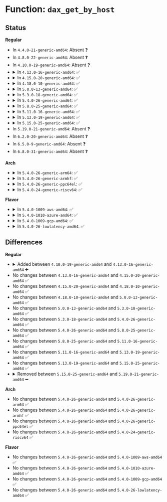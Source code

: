 # Function: <code>dax_get_by_host</code>

## Status
<b>Regular</b>
<ul>
<li>
In <code>4.4.0-21-generic-amd64</code>: Absent ❓
</li>
<li>
In <code>4.8.0-22-generic-amd64</code>: Absent ❓
</li>
<li>
In <code>4.10.0-19-generic-amd64</code>: Absent ❓
</li>
<li>
<details>
<summary>In <code>4.13.0-16-generic-amd64</code>: ✅</summary>

```c
struct dax_device * dax_get_by_host(const char * host)
```

```json
{
  "name": "dax_get_by_host",
  "collision_type": "Unique Global",
  "inline_type": "No",
  "funcs": [
    {
      "addr": 18446744071585385936,
      "name": "dax_get_by_host",
      "external": true,
      "loc": "drivers/dax/super.c:482",
      "file": "drivers/dax/super.c",
      "inline": "seen, unknown",
      "caller_inline": [],
      "caller_func": [
        "fs/dax.c:dax_writeback_mapping_range",
        "fs/ext4/inode.c:ext4_iomap_begin",
        "drivers/dax/super.c:dax_visible",
        "drivers/dax/super.c:dax_visible",
        "drivers/dax/super.c:write_cache_store",
        "drivers/dax/super.c:write_cache_store",
        "drivers/dax/super.c:write_cache_show",
        "drivers/dax/super.c:write_cache_show",
        "drivers/dax/super.c:__bdev_dax_supported",
        "drivers/md/dm.c:dm_get_table_device"
      ]
    }
  ],
  "symbols": [
    {
      "addr": 18446744071585385936,
      "name": "dax_get_by_host",
      "section": ".text",
      "bind": "STB_GLOBAL",
      "size": 189
    }
  ]
}
```
</details>
</li>
<li>
<details>
<summary>In <code>4.15.0-20-generic-amd64</code>: ✅</summary>

```c
struct dax_device * dax_get_by_host(const char * host)
```

```json
{
  "name": "dax_get_by_host",
  "collision_type": "Unique Global",
  "inline_type": "No",
  "funcs": [
    {
      "addr": 18446744071585815200,
      "name": "dax_get_by_host",
      "external": true,
      "loc": "drivers/dax/super.c:511",
      "file": "drivers/dax/super.c",
      "inline": "seen, unknown",
      "caller_inline": [],
      "caller_func": [
        "fs/dax.c:dax_writeback_mapping_range",
        "drivers/dax/super.c:dax_visible",
        "drivers/dax/super.c:dax_visible",
        "drivers/dax/super.c:write_cache_store",
        "drivers/dax/super.c:write_cache_store",
        "drivers/dax/super.c:write_cache_show",
        "drivers/dax/super.c:write_cache_show",
        "drivers/dax/super.c:__bdev_dax_supported",
        "drivers/dax/super.c:fs_dax_get_by_bdev",
        "drivers/md/dm.c:dm_get_table_device"
      ]
    }
  ],
  "symbols": [
    {
      "addr": 18446744071585815200,
      "name": "dax_get_by_host",
      "section": ".text",
      "bind": "STB_GLOBAL",
      "size": 189
    }
  ]
}
```
</details>
</li>
<li>
<details>
<summary>In <code>4.18.0-10-generic-amd64</code>: ✅</summary>

```c
struct dax_device * dax_get_by_host(const char * host)
```

```json
{
  "name": "dax_get_by_host",
  "collision_type": "Unique Global",
  "inline_type": "No",
  "funcs": [
    {
      "addr": 18446744071586062016,
      "name": "dax_get_by_host",
      "external": true,
      "loc": "drivers/dax/super.c:537",
      "file": "drivers/dax/super.c",
      "inline": "seen, unknown",
      "caller_inline": [],
      "caller_func": [
        "fs/dax.c:dax_writeback_mapping_range",
        "drivers/dax/super.c:dax_visible",
        "drivers/dax/super.c:write_cache_store",
        "drivers/dax/super.c:write_cache_show",
        "drivers/dax/super.c:fs_dax_get_by_bdev",
        "drivers/md/dm.c:dm_get_table_device"
      ]
    }
  ],
  "symbols": [
    {
      "addr": 18446744071586062016,
      "name": "dax_get_by_host",
      "section": ".text",
      "bind": "STB_GLOBAL",
      "size": 197
    }
  ]
}
```
</details>
</li>
<li>
<details>
<summary>In <code>5.0.0-13-generic-amd64</code>: ✅</summary>

```c
struct dax_device * dax_get_by_host(const char * host)
```

```json
{
  "name": "dax_get_by_host",
  "collision_type": "Unique Global",
  "inline_type": "No",
  "funcs": [
    {
      "addr": 18446744071586206432,
      "name": "dax_get_by_host",
      "external": true,
      "loc": "drivers/dax/super.c:536",
      "file": "drivers/dax/super.c",
      "inline": "seen, unknown",
      "caller_inline": [],
      "caller_func": [
        "fs/dax.c:dax_writeback_mapping_range",
        "drivers/dax/super.c:dax_visible",
        "drivers/dax/super.c:write_cache_store",
        "drivers/dax/super.c:write_cache_show",
        "drivers/dax/super.c:fs_dax_get_by_bdev",
        "drivers/md/dm.c:dm_get_table_device"
      ]
    }
  ],
  "symbols": [
    {
      "addr": 18446744071586206432,
      "name": "dax_get_by_host",
      "section": ".text",
      "bind": "STB_GLOBAL",
      "size": 197
    }
  ]
}
```
</details>
</li>
<li>
<details>
<summary>In <code>5.3.0-18-generic-amd64</code>: ✅</summary>

```c
struct dax_device * dax_get_by_host(const char * host)
```

```json
{
  "name": "dax_get_by_host",
  "collision_type": "Unique Global",
  "inline_type": "No",
  "funcs": [
    {
      "addr": 18446744071586443632,
      "name": "dax_get_by_host",
      "external": true,
      "loc": "drivers/dax/super.c:595",
      "file": "drivers/dax/super.c",
      "inline": "seen, unknown",
      "caller_inline": [],
      "caller_func": [
        "fs/dax.c:dax_writeback_mapping_range",
        "drivers/dax/super.c:dax_visible",
        "drivers/dax/super.c:write_cache_store",
        "drivers/dax/super.c:write_cache_show",
        "drivers/dax/super.c:__bdev_dax_supported",
        "drivers/dax/super.c:fs_dax_get_by_bdev",
        "drivers/md/dm.c:dm_get_table_device"
      ]
    }
  ],
  "symbols": [
    {
      "addr": 18446744071586443632,
      "name": "dax_get_by_host",
      "section": ".text",
      "bind": "STB_GLOBAL",
      "size": 217
    }
  ]
}
```
</details>
</li>
<li>
<details>
<summary>In <code>5.4.0-26-generic-amd64</code>: ✅</summary>

```c
struct dax_device * dax_get_by_host(const char * host)
```

```json
{
  "name": "dax_get_by_host",
  "collision_type": "Unique Global",
  "inline_type": "No",
  "funcs": [
    {
      "addr": 18446744071586591568,
      "name": "dax_get_by_host",
      "external": true,
      "loc": "drivers/dax/super.c:595",
      "file": "drivers/dax/super.c",
      "inline": "seen, unknown",
      "caller_inline": [],
      "caller_func": [
        "fs/dax.c:dax_writeback_mapping_range",
        "drivers/dax/super.c:dax_visible",
        "drivers/dax/super.c:write_cache_store",
        "drivers/dax/super.c:write_cache_show",
        "drivers/dax/super.c:__bdev_dax_supported",
        "drivers/dax/super.c:fs_dax_get_by_bdev",
        "drivers/md/dm.c:dm_get_table_device"
      ]
    }
  ],
  "symbols": [
    {
      "addr": 18446744071586591568,
      "name": "dax_get_by_host",
      "section": ".text",
      "bind": "STB_GLOBAL",
      "size": 217
    }
  ]
}
```
</details>
</li>
<li>
<details>
<summary>In <code>5.8.0-25-generic-amd64</code>: ✅</summary>

```c
struct dax_device * dax_get_by_host(const char * host)
```

```json
{
  "name": "dax_get_by_host",
  "collision_type": "Unique Global",
  "inline_type": "No",
  "funcs": [
    {
      "addr": 18446744071587377648,
      "name": "dax_get_by_host",
      "external": true,
      "loc": "drivers/dax/super.c:623",
      "file": "drivers/dax/super.c",
      "inline": "seen, unknown",
      "caller_inline": [],
      "caller_func": [
        "drivers/dax/super.c:dax_visible",
        "drivers/dax/super.c:write_cache_store",
        "drivers/dax/super.c:write_cache_show",
        "drivers/dax/super.c:__bdev_dax_supported",
        "drivers/dax/super.c:fs_dax_get_by_bdev",
        "drivers/md/dm.c:dm_get_table_device"
      ]
    }
  ],
  "symbols": [
    {
      "addr": 18446744071587377648,
      "name": "dax_get_by_host",
      "section": ".text",
      "bind": "STB_GLOBAL",
      "size": 217
    }
  ]
}
```
</details>
</li>
<li>
<details>
<summary>In <code>5.11.0-16-generic-amd64</code>: ✅</summary>

```c
struct dax_device * dax_get_by_host(const char * host)
```

```json
{
  "name": "dax_get_by_host",
  "collision_type": "Unique Global",
  "inline_type": "No",
  "funcs": [
    {
      "addr": 18446744071587438384,
      "name": "dax_get_by_host",
      "external": true,
      "loc": "drivers/dax/super.c:631",
      "file": "drivers/dax/super.c",
      "inline": "seen, unknown",
      "caller_inline": [],
      "caller_func": [
        "drivers/dax/super.c:dax_visible",
        "drivers/dax/super.c:write_cache_store",
        "drivers/dax/super.c:write_cache_show",
        "drivers/dax/super.c:__bdev_dax_supported",
        "drivers/dax/super.c:fs_dax_get_by_bdev",
        "drivers/md/dm.c:dm_get_table_device"
      ]
    }
  ],
  "symbols": [
    {
      "addr": 18446744071587438384,
      "name": "dax_get_by_host",
      "section": ".text",
      "bind": "STB_GLOBAL",
      "size": 217
    }
  ]
}
```
</details>
</li>
<li>
<details>
<summary>In <code>5.13.0-19-generic-amd64</code>: ✅</summary>

```c
struct dax_device * dax_get_by_host(const char * host)
```

```json
{
  "name": "dax_get_by_host",
  "collision_type": "Unique Global",
  "inline_type": "No",
  "funcs": [
    {
      "addr": 18446744071587321440,
      "name": "dax_get_by_host",
      "external": true,
      "loc": "drivers/dax/super.c:631",
      "file": "drivers/dax/super.c",
      "inline": "seen, unknown",
      "caller_inline": [],
      "caller_func": [
        "drivers/dax/super.c:dax_visible",
        "drivers/dax/super.c:write_cache_store",
        "drivers/dax/super.c:write_cache_show",
        "drivers/dax/super.c:__bdev_dax_supported",
        "drivers/dax/super.c:fs_dax_get_by_bdev",
        "drivers/md/dm.c:dm_get_table_device"
      ]
    }
  ],
  "symbols": [
    {
      "addr": 18446744071587321440,
      "name": "dax_get_by_host",
      "section": ".text",
      "bind": "STB_GLOBAL",
      "size": 217
    }
  ]
}
```
</details>
</li>
<li>
<details>
<summary>In <code>5.15.0-25-generic-amd64</code>: ✅</summary>

```c
struct dax_device * dax_get_by_host(const char * host)
```

```json
{
  "name": "dax_get_by_host",
  "collision_type": "Unique Static",
  "inline_type": "No",
  "funcs": [
    {
      "addr": 18446744071587888640,
      "name": "dax_get_by_host",
      "external": false,
      "loc": "drivers/dax/super.c:70",
      "file": "drivers/dax/super.c",
      "inline": "seen, unknown",
      "caller_inline": [],
      "caller_func": [
        "drivers/dax/super.c:dax_visible",
        "drivers/dax/super.c:write_cache_store",
        "drivers/dax/super.c:write_cache_show",
        "drivers/dax/super.c:fs_dax_get_by_bdev"
      ]
    }
  ],
  "symbols": [
    {
      "addr": 18446744071587888640,
      "name": "dax_get_by_host",
      "section": ".text",
      "bind": "STB_LOCAL",
      "size": 220
    }
  ]
}
```
</details>
</li>
<li>
In <code>5.19.0-21-generic-amd64</code>: Absent ❓
</li>
<li>
In <code>6.2.0-20-generic-amd64</code>: Absent ❓
</li>
<li>
In <code>6.5.0-9-generic-amd64</code>: Absent ❓
</li>
<li>
In <code>6.8.0-31-generic-amd64</code>: Absent ❓
</li>
</ul>
<b>Arch</b>
<ul>
<li>
<details>
<summary>In <code>5.4.0-26-generic-arm64</code>: ✅</summary>

```c
struct dax_device * dax_get_by_host(const char * host)
```

```json
{
  "name": "dax_get_by_host",
  "collision_type": "Unique Global",
  "inline_type": "No",
  "funcs": [
    {
      "addr": 18446603336499474480,
      "name": "dax_get_by_host",
      "external": true,
      "loc": "drivers/dax/super.c:595",
      "file": "drivers/dax/super.c",
      "inline": "seen, unknown",
      "caller_inline": [],
      "caller_func": [
        "fs/dax.c:dax_writeback_mapping_range",
        "drivers/dax/super.c:dax_visible",
        "drivers/dax/super.c:write_cache_store",
        "drivers/dax/super.c:write_cache_show",
        "drivers/dax/super.c:__bdev_dax_supported",
        "drivers/dax/super.c:fs_dax_get_by_bdev",
        "drivers/md/dm.c:dm_get_table_device"
      ]
    }
  ],
  "symbols": [
    {
      "addr": 18446603336499474480,
      "name": "dax_get_by_host",
      "section": ".text",
      "bind": "STB_GLOBAL",
      "size": 320
    }
  ]
}
```
</details>
</li>
<li>
<details>
<summary>In <code>5.4.0-26-generic-armhf</code>: ✅</summary>

```c
struct dax_device * dax_get_by_host(const char * host)
```

```json
{
  "name": "dax_get_by_host",
  "collision_type": "Unique Global",
  "inline_type": "No",
  "funcs": [
    {
      "addr": 3231949660,
      "name": "dax_get_by_host",
      "external": true,
      "loc": "drivers/dax/super.c:595",
      "file": "drivers/dax/super.c",
      "inline": "seen, unknown",
      "caller_inline": [],
      "caller_func": [
        "drivers/dax/super.c:dax_visible",
        "drivers/dax/super.c:write_cache_store",
        "drivers/dax/super.c:write_cache_show",
        "drivers/dax/super.c:__bdev_dax_supported",
        "drivers/md/dm.c:dm_get_table_device"
      ]
    }
  ],
  "symbols": [
    {
      "addr": 3231949660,
      "name": "dax_get_by_host",
      "section": ".text",
      "bind": "STB_GLOBAL",
      "size": 288
    }
  ]
}
```
</details>
</li>
<li>
<details>
<summary>In <code>5.4.0-26-generic-ppc64el</code>: ✅</summary>

```c
struct dax_device * dax_get_by_host(const char * host)
```

```json
{
  "name": "dax_get_by_host",
  "collision_type": "Unique Global",
  "inline_type": "No",
  "funcs": [
    {
      "addr": 13835058055292753088,
      "name": "dax_get_by_host",
      "external": true,
      "loc": "drivers/dax/super.c:595",
      "file": "drivers/dax/super.c",
      "inline": "seen, unknown",
      "caller_inline": [],
      "caller_func": [
        "fs/dax.c:dax_writeback_mapping_range",
        "drivers/dax/super.c:dax_visible",
        "drivers/dax/super.c:write_cache_store",
        "drivers/dax/super.c:write_cache_show",
        "drivers/dax/super.c:__bdev_dax_supported",
        "drivers/dax/super.c:fs_dax_get_by_bdev",
        "drivers/md/dm.c:dm_get_table_device"
      ]
    }
  ],
  "symbols": [
    {
      "addr": 13835058055292753088,
      "name": "dax_get_by_host",
      "section": ".text",
      "bind": "STB_GLOBAL",
      "size": 824
    }
  ]
}
```
</details>
</li>
<li>
<details>
<summary>In <code>5.4.0-24-generic-riscv64</code>: ✅</summary>

```c
struct dax_device * dax_get_by_host(const char * host)
```

```json
{
  "name": "dax_get_by_host",
  "collision_type": "Unique Global",
  "inline_type": "No",
  "funcs": [
    {
      "addr": 18446743936276694812,
      "name": "dax_get_by_host",
      "external": true,
      "loc": "drivers/dax/super.c:595",
      "file": "drivers/dax/super.c",
      "inline": "seen, unknown",
      "caller_inline": [],
      "caller_func": [
        "fs/dax.c:dax_writeback_mapping_range",
        "drivers/dax/super.c:dax_visible",
        "drivers/dax/super.c:write_cache_store",
        "drivers/dax/super.c:write_cache_show",
        "drivers/dax/super.c:__bdev_dax_supported",
        "drivers/dax/super.c:fs_dax_get_by_bdev",
        "drivers/md/dm.c:dm_get_table_device"
      ]
    }
  ],
  "symbols": [
    {
      "addr": 18446743936276694812,
      "name": "dax_get_by_host",
      "section": ".text",
      "bind": "STB_GLOBAL",
      "size": 278
    }
  ]
}
```
</details>
</li>
</ul>
<b>Flavor</b>
<ul>
<li>
<details>
<summary>In <code>5.4.0-1009-aws-amd64</code>: ✅</summary>

```c
struct dax_device * dax_get_by_host(const char * host)
```

```json
{
  "name": "dax_get_by_host",
  "collision_type": "Unique Global",
  "inline_type": "No",
  "funcs": [
    {
      "addr": 18446744071586282048,
      "name": "dax_get_by_host",
      "external": true,
      "loc": "drivers/dax/super.c:595",
      "file": "drivers/dax/super.c",
      "inline": "seen, unknown",
      "caller_inline": [],
      "caller_func": [
        "fs/dax.c:dax_writeback_mapping_range",
        "drivers/dax/super.c:dax_visible",
        "drivers/dax/super.c:write_cache_store",
        "drivers/dax/super.c:write_cache_show",
        "drivers/dax/super.c:__bdev_dax_supported",
        "drivers/dax/super.c:fs_dax_get_by_bdev",
        "drivers/md/dm.c:dm_get_table_device"
      ]
    }
  ],
  "symbols": [
    {
      "addr": 18446744071586282048,
      "name": "dax_get_by_host",
      "section": ".text",
      "bind": "STB_GLOBAL",
      "size": 217
    }
  ]
}
```
</details>
</li>
<li>
<details>
<summary>In <code>5.4.0-1010-azure-amd64</code>: ✅</summary>

```c
struct dax_device * dax_get_by_host(const char * host)
```

```json
{
  "name": "dax_get_by_host",
  "collision_type": "Unique Global",
  "inline_type": "No",
  "funcs": [
    {
      "addr": 18446744071586119536,
      "name": "dax_get_by_host",
      "external": true,
      "loc": "drivers/dax/super.c:595",
      "file": "drivers/dax/super.c",
      "inline": "seen, unknown",
      "caller_inline": [],
      "caller_func": [
        "fs/dax.c:dax_writeback_mapping_range",
        "drivers/dax/super.c:dax_visible",
        "drivers/dax/super.c:write_cache_store",
        "drivers/dax/super.c:write_cache_show",
        "drivers/dax/super.c:__bdev_dax_supported",
        "drivers/dax/super.c:fs_dax_get_by_bdev",
        "drivers/md/dm.c:dm_get_table_device"
      ]
    }
  ],
  "symbols": [
    {
      "addr": 18446744071586119536,
      "name": "dax_get_by_host",
      "section": ".text",
      "bind": "STB_GLOBAL",
      "size": 217
    }
  ]
}
```
</details>
</li>
<li>
<details>
<summary>In <code>5.4.0-1009-gcp-amd64</code>: ✅</summary>

```c
struct dax_device * dax_get_by_host(const char * host)
```

```json
{
  "name": "dax_get_by_host",
  "collision_type": "Unique Global",
  "inline_type": "No",
  "funcs": [
    {
      "addr": 18446744071586539536,
      "name": "dax_get_by_host",
      "external": true,
      "loc": "drivers/dax/super.c:595",
      "file": "drivers/dax/super.c",
      "inline": "seen, unknown",
      "caller_inline": [],
      "caller_func": [
        "fs/dax.c:dax_writeback_mapping_range",
        "drivers/dax/super.c:dax_visible",
        "drivers/dax/super.c:write_cache_store",
        "drivers/dax/super.c:write_cache_show",
        "drivers/dax/super.c:__bdev_dax_supported",
        "drivers/dax/super.c:fs_dax_get_by_bdev",
        "drivers/md/dm.c:dm_get_table_device"
      ]
    }
  ],
  "symbols": [
    {
      "addr": 18446744071586539536,
      "name": "dax_get_by_host",
      "section": ".text",
      "bind": "STB_GLOBAL",
      "size": 217
    }
  ]
}
```
</details>
</li>
<li>
<details>
<summary>In <code>5.4.0-26-lowlatency-amd64</code>: ✅</summary>

```c
struct dax_device * dax_get_by_host(const char * host)
```

```json
{
  "name": "dax_get_by_host",
  "collision_type": "Unique Global",
  "inline_type": "No",
  "funcs": [
    {
      "addr": 18446744071586651248,
      "name": "dax_get_by_host",
      "external": true,
      "loc": "drivers/dax/super.c:595",
      "file": "drivers/dax/super.c",
      "inline": "seen, unknown",
      "caller_inline": [],
      "caller_func": [
        "fs/dax.c:dax_writeback_mapping_range",
        "drivers/dax/super.c:dax_visible",
        "drivers/dax/super.c:write_cache_store",
        "drivers/dax/super.c:write_cache_show",
        "drivers/dax/super.c:__bdev_dax_supported",
        "drivers/dax/super.c:fs_dax_get_by_bdev",
        "drivers/md/dm.c:dm_get_table_device"
      ]
    }
  ],
  "symbols": [
    {
      "addr": 18446744071586651248,
      "name": "dax_get_by_host",
      "section": ".text",
      "bind": "STB_GLOBAL",
      "size": 215
    }
  ]
}
```
</details>
</li>
</ul>

## Differences
<b>Regular</b>
<ul>
<li>
<details>
<summary>Added between <code>4.10.0-19-generic-amd64</code> and <code>4.13.0-16-generic-amd64</code> ➕</summary>

```c
struct dax_device * dax_get_by_host(const char * host)
```
</details>
</li>
<li>
No changes between <code>4.13.0-16-generic-amd64</code> and <code>4.15.0-20-generic-amd64</code> ✅
</li>
<li>
No changes between <code>4.15.0-20-generic-amd64</code> and <code>4.18.0-10-generic-amd64</code> ✅
</li>
<li>
No changes between <code>4.18.0-10-generic-amd64</code> and <code>5.0.0-13-generic-amd64</code> ✅
</li>
<li>
No changes between <code>5.0.0-13-generic-amd64</code> and <code>5.3.0-18-generic-amd64</code> ✅
</li>
<li>
No changes between <code>5.3.0-18-generic-amd64</code> and <code>5.4.0-26-generic-amd64</code> ✅
</li>
<li>
No changes between <code>5.4.0-26-generic-amd64</code> and <code>5.8.0-25-generic-amd64</code> ✅
</li>
<li>
No changes between <code>5.8.0-25-generic-amd64</code> and <code>5.11.0-16-generic-amd64</code> ✅
</li>
<li>
No changes between <code>5.11.0-16-generic-amd64</code> and <code>5.13.0-19-generic-amd64</code> ✅
</li>
<li>
No changes between <code>5.13.0-19-generic-amd64</code> and <code>5.15.0-25-generic-amd64</code> ✅
</li>
<li>
<details>
<summary>Removed between <code>5.15.0-25-generic-amd64</code> and <code>5.19.0-21-generic-amd64</code> ➖</summary>

```c
struct dax_device * dax_get_by_host(const char * host)
```
</details>
</li>
</ul>
<b>Arch</b>
<ul>
<li>
No changes between <code>5.4.0-26-generic-amd64</code> and <code>5.4.0-26-generic-arm64</code> ✅
</li>
<li>
No changes between <code>5.4.0-26-generic-amd64</code> and <code>5.4.0-26-generic-armhf</code> ✅
</li>
<li>
No changes between <code>5.4.0-26-generic-amd64</code> and <code>5.4.0-26-generic-ppc64el</code> ✅
</li>
<li>
No changes between <code>5.4.0-26-generic-amd64</code> and <code>5.4.0-24-generic-riscv64</code> ✅
</li>
</ul>
<b>Flavor</b>
<ul>
<li>
No changes between <code>5.4.0-26-generic-amd64</code> and <code>5.4.0-1009-aws-amd64</code> ✅
</li>
<li>
No changes between <code>5.4.0-26-generic-amd64</code> and <code>5.4.0-1010-azure-amd64</code> ✅
</li>
<li>
No changes between <code>5.4.0-26-generic-amd64</code> and <code>5.4.0-1009-gcp-amd64</code> ✅
</li>
<li>
No changes between <code>5.4.0-26-generic-amd64</code> and <code>5.4.0-26-lowlatency-amd64</code> ✅
</li>
</ul>

